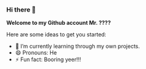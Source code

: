 ### Hi there 👋
**Welcome to my Github account Mr. ????**



Here are some ideas to get you started:

- 🔭 I’m currently learning through my own projects.
- 😄 Pronouns: He
- ⚡ Fun fact: Booring yeer!!!

